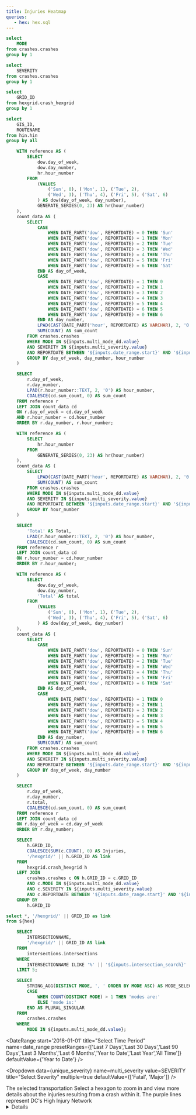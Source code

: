 ```yaml
---
title: Injuries Heatmap
queries:
   - hex: hex.sql
---
```


```sql unique_mode
select 
    MODE
from crashes.crashes
group by 1
```

```sql unique_severity
select 
    SEVERITY
from crashes.crashes
group by 1
```

```sql unique_hex
select 
    GRID_ID
from hexgrid.crash_hexgrid
group by 1
```

```sql unique_hin
select 
    GIS_ID,
    ROUTENAME
from hin.hin
group by all
```

```sql day_time
    WITH reference AS (
        SELECT
            dow.day_of_week,
            dow.day_number,
            hr.hour_number
        FROM 
            (VALUES 
                ('Sun', 0), ('Mon', 1), ('Tue', 2), 
                ('Wed', 3), ('Thu', 4), ('Fri', 5), ('Sat', 6)
            ) AS dow(day_of_week, day_number),
            GENERATE_SERIES(0, 23) AS hr(hour_number)
    ),
    count_data AS (
        SELECT
            CASE
                WHEN DATE_PART('dow', REPORTDATE) = 0 THEN 'Sun'
                WHEN DATE_PART('dow', REPORTDATE) = 1 THEN 'Mon'
                WHEN DATE_PART('dow', REPORTDATE) = 2 THEN 'Tue'
                WHEN DATE_PART('dow', REPORTDATE) = 3 THEN 'Wed'
                WHEN DATE_PART('dow', REPORTDATE) = 4 THEN 'Thu'
                WHEN DATE_PART('dow', REPORTDATE) = 5 THEN 'Fri'
                WHEN DATE_PART('dow', REPORTDATE) = 6 THEN 'Sat'
            END AS day_of_week,
            CASE
                WHEN DATE_PART('dow', REPORTDATE) = 1 THEN 0
                WHEN DATE_PART('dow', REPORTDATE) = 2 THEN 1
                WHEN DATE_PART('dow', REPORTDATE) = 3 THEN 2
                WHEN DATE_PART('dow', REPORTDATE) = 4 THEN 3
                WHEN DATE_PART('dow', REPORTDATE) = 5 THEN 4
                WHEN DATE_PART('dow', REPORTDATE) = 6 THEN 5
                WHEN DATE_PART('dow', REPORTDATE) = 0 THEN 6
            END AS day_number,
            LPAD(CAST(DATE_PART('hour', REPORTDATE) AS VARCHAR), 2, '0') AS hour_number,
            SUM(COUNT) AS sum_count
        FROM crashes.crashes
        WHERE MODE IN ${inputs.multi_mode_dd.value}
        AND SEVERITY IN ${inputs.multi_severity.value}
        AND REPORTDATE BETWEEN '${inputs.date_range.start}' AND '${inputs.date_range.end}'
        GROUP BY day_of_week, day_number, hour_number
    )

    SELECT
        r.day_of_week,
        r.day_number,
        LPAD(r.hour_number::TEXT, 2, '0') AS hour_number,
        COALESCE(cd.sum_count, 0) AS sum_count
    FROM reference r
    LEFT JOIN count_data cd
    ON r.day_of_week = cd.day_of_week
    AND r.hour_number = cd.hour_number
    ORDER BY r.day_number, r.hour_number;
```

```sql time
    WITH reference AS (
        SELECT
            hr.hour_number
        FROM 
            GENERATE_SERIES(0, 23) AS hr(hour_number)
    ),
    count_data AS (
        SELECT
            LPAD(CAST(DATE_PART('hour', REPORTDATE) AS VARCHAR), 2, '0') AS hour_number,
            SUM(COUNT) AS sum_count
        FROM crashes.crashes
        WHERE MODE IN ${inputs.multi_mode_dd.value}
        AND SEVERITY IN ${inputs.multi_severity.value}
        AND REPORTDATE BETWEEN '${inputs.date_range.start}' AND '${inputs.date_range.end}'
        GROUP BY hour_number
    )

    SELECT
        'Total' AS Total,
        LPAD(r.hour_number::TEXT, 2, '0') AS hour_number,
        COALESCE(cd.sum_count, 0) AS sum_count
    FROM reference r
    LEFT JOIN count_data cd
    ON r.hour_number = cd.hour_number
    ORDER BY r.hour_number;
```

```sql day
    WITH reference AS (
        SELECT
            dow.day_of_week,
            dow.day_number,
            'Total' AS total
        FROM 
            (VALUES 
                ('Sun', 0), ('Mon', 1), ('Tue', 2), 
                ('Wed', 3), ('Thu', 4), ('Fri', 5), ('Sat', 6)
            ) AS dow(day_of_week, day_number)
    ),
    count_data AS (
        SELECT
            CASE
                WHEN DATE_PART('dow', REPORTDATE) = 0 THEN 'Sun'
                WHEN DATE_PART('dow', REPORTDATE) = 1 THEN 'Mon'
                WHEN DATE_PART('dow', REPORTDATE) = 2 THEN 'Tue'
                WHEN DATE_PART('dow', REPORTDATE) = 3 THEN 'Wed'
                WHEN DATE_PART('dow', REPORTDATE) = 4 THEN 'Thu'
                WHEN DATE_PART('dow', REPORTDATE) = 5 THEN 'Fri'
                WHEN DATE_PART('dow', REPORTDATE) = 6 THEN 'Sat'
            END AS day_of_week,
            CASE
                WHEN DATE_PART('dow', REPORTDATE) = 1 THEN 0
                WHEN DATE_PART('dow', REPORTDATE) = 2 THEN 1
                WHEN DATE_PART('dow', REPORTDATE) = 3 THEN 2
                WHEN DATE_PART('dow', REPORTDATE) = 4 THEN 3
                WHEN DATE_PART('dow', REPORTDATE) = 5 THEN 4
                WHEN DATE_PART('dow', REPORTDATE) = 6 THEN 5
                WHEN DATE_PART('dow', REPORTDATE) = 0 THEN 6
            END AS day_number,
            SUM(COUNT) AS sum_count
        FROM crashes.crashes
        WHERE MODE IN ${inputs.multi_mode_dd.value}
        AND SEVERITY IN ${inputs.multi_severity.value}
        AND REPORTDATE BETWEEN '${inputs.date_range.start}' AND '${inputs.date_range.end}'
        GROUP BY day_of_week, day_number
    )

    SELECT
        r.day_of_week,
        r.day_number,
        r.total,
        COALESCE(cd.sum_count, 0) AS sum_count
    FROM reference r
    LEFT JOIN count_data cd
    ON r.day_of_week = cd.day_of_week
    ORDER BY r.day_number;
```

```sql hex_map
    SELECT
        h.GRID_ID,
        COALESCE(SUM(c.COUNT), 0) AS Injuries,
        '/hexgrid/' || h.GRID_ID AS link
    FROM
        hexgrid.crash_hexgrid h
    LEFT JOIN
        crashes.crashes c ON h.GRID_ID = c.GRID_ID
        AND c.MODE IN ${inputs.multi_mode_dd.value}
        AND c.SEVERITY IN ${inputs.multi_severity.value}
        AND c.REPORTDATE BETWEEN '${inputs.date_range.start}' AND '${inputs.date_range.end}'
    GROUP BY
        h.GRID_ID
```

```sql hex_with_link
select *, '/hexgrid/' || GRID_ID as link
from ${hex}
```

```sql intersections_table
    SELECT
        INTERSECTIONNAME,
        '/hexgrid/' || GRID_ID AS link
    FROM
        intersections.intersections
    WHERE
        INTERSECTIONNAME ILIKE '%' || '${inputs.intersection_search}' || '%'
    LIMIT 5;
```

```sql modes_selected
    SELECT
        STRING_AGG(DISTINCT MODE, ', ' ORDER BY MODE ASC) AS MODE_SELECTED,
        CASE 
            WHEN COUNT(DISTINCT MODE) > 1 THEN 'modes are:'
            ELSE 'mode is:'
        END AS PLURAL_SINGULAR
    FROM
        crashes.crashes
    WHERE
        MODE IN ${inputs.multi_mode_dd.value};
```

<DateRange
  start='2018-01-01'
  title="Select Time Period"
  name=date_range
  presetRanges={['Last 7 Days','Last 30 Days','Last 90 Days','Last 3 Months','Last 6 Months','Year to Date','Last Year','All Time']}
  defaultValue={'Year to Date'}
/>

<Dropdown
    data={unique_severity} 
    name=multi_severity
    value=SEVERITY
    title="Select Severity"
    multiple=true
    defaultValue={['Fatal', 'Major']}
/>

<Dropdown
    data={unique_mode} 
    name=multi_mode_dd
    value=MODE
    title="Select Mode"
    multiple=true
    selectAllByDefault=true
    description="*Only fatal"
/>

<Alert status="info">
The selected transportation <Value data={modes_selected} column="PLURAL_SINGULAR"/> <b><Value data={modes_selected} column="MODE_SELECTED"/></b> <Info description="*Only fatal" color="primary" />
</Alert>

<Grid cols=2>
    <Group>
        <Note>
            Select a hexagon to zoom in and view more details about the injuries resulting from a crash within it.
        </Note>
        <BaseMap
            height=560
            startingZoom=12
        >
            <Areas data={hex_map} geoJsonUrl='/crash-hexgrid.geojson' geoId=GRID_ID areaCol=GRID_ID value=Injuries link=link min=0 opacity=0.7 />
            <Areas data={unique_hin} geoJsonUrl='/High_Injury_Network.geojson' geoId=GIS_ID areaCol=GIS_ID borderColor=#9d00ff color=#1C00ff00/ ignoreZoom=true 
            tooltip={[
                {id: 'ROUTENAME'}
            ]}
            />
        </BaseMap>
        <Note>
        The purple lines represent DC's High Injury Network  
        </Note>
    </Group>
    <Group>
        <Heatmap 
            data={day}
            title="Injuries by Day of Week & Time of the Day"
            subtitle=" "
            x=day_of_week xSort=day_number
            y=total
            value=sum_count
            legend=true
            valueLabels=true
            mobileValueLabels=true
            chartAreaHeight=50
        />    
        <Heatmap 
            data={day_time} 
            subtitle="24-Hour Format"
            x=hour_number xSort=hour_number
            y=day_of_week ySort=day_number
            value=sum_count
            legend=true
            filter=true
            mobileValueLabels=true
        />
        <Heatmap 
            data={time} 
            subtitle="24-Hour Format"
            x=hour_number xSort=hour_number
            y=Total
            value=sum_count
            legend=true
            filter=true
            chartAreaHeight=50
            mobileValueLabels=true
        />
    </Group>
</Grid>

<Grid cols=2>
    <Group>
        <TextInput
            name=intersection_search
            title="Intersection Search"
            description="Search for an intersection within a hexagon"
            placeholder="E.g. 14TH ST NW & PENNSYLVANIA AVE NW"
            defaultValue="14TH ST NW"
        />
        <DataTable data={intersections_table} subtitle="Select an intersection from the resulting search to zoom into the hexagon that contains it." rowShading=true rows=5 link=link downloadable=false>
                    <Column id=INTERSECTIONNAME title="Intersection Match:"/>
        </DataTable>
    </Group>
    <Group>
        <DataTable data={hex_with_link} subtitle="Hexagon Search" search=true link=link rows=5 rowShading=true>
            <Column id=GRID_ID title="Hexagon ID"/>
        </DataTable>
    </Group>
</Grid>

<Details title="Having trouble with the search? Tap/click here for solutions.">

### Tips:
- For numbered streets, keep the ordinal attached directly to the number without spaces (e.g., "14TH ST NW" is correct, while "14 TH ST NW" is not).
- Always include the road type after the name or number, followed by the quadrant (e.g., "PENNSYLVANIA AVE NW").
- Don’t use "and" for intersections; always use "&" (e.g., "14TH ST NW & PENNSYLVANIA AVE NW").
- If you don’t see the intersection listed here, try reversing the order (e.g., change "PENNSYLVANIA AVE NW & 14TH ST NW" to "14TH ST NW & PENNSYLVANIA AVE NW").

</Details>